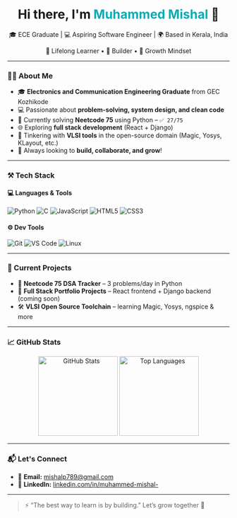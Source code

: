<h1 align="center">Hi there, I'm <span style="color:#00ADB5;">Muhammed Mishal</span> 👋</h1>

<p align="center">
🎓 ECE Graduate | 💻 Aspiring Software Engineer | 🌍 Based in Kerala, India  
</p>

<p align="center">
🌱 Lifelong Learner • 🔧 Builder • 🚀 Growth Mindset
</p>

---

### 👨‍💻 About Me

- 🎓 **Electronics and Communication Engineering Graduate** from GEC Kozhikode  
- 💻 Passionate about **problem-solving, system design, and clean code**  
- 🐍 Currently solving **Neetcode 75** using Python – `✅ 27/75`  
- 🌐 Exploring **full stack development** (React + Django)  
- 🔬 Tinkering with **VLSI tools** in the open-source domain (Magic, Yosys, KLayout, etc.)  
- 🚀 Always looking to **build, collaborate, and grow**!

---

### ⚒️ Tech Stack

#### 💻 Languages & Tools
![Python](https://img.shields.io/badge/Python-3776AB?style=flat-square&logo=python&logoColor=white)
![C](https://img.shields.io/badge/C-00599C?style=flat-square&logo=c&logoColor=white)
![JavaScript](https://img.shields.io/badge/JavaScript-F7DF1E?style=flat-square&logo=javascript&logoColor=black)
![HTML5](https://img.shields.io/badge/HTML5-E34F26?style=flat-square&logo=html5&logoColor=white)
![CSS3](https://img.shields.io/badge/CSS3-1572B6?style=flat-square&logo=css3&logoColor=white)

#### ⚙️ Dev Tools
![Git](https://img.shields.io/badge/Git-F05032?style=flat-square&logo=git&logoColor=white)
![VS Code](https://img.shields.io/badge/VS%20Code-007ACC?style=flat-square&logo=visual-studio-code&logoColor=white)
![Linux](https://img.shields.io/badge/Linux-FCC624?style=flat-square&logo=linux&logoColor=black)

---

### 🚧 Current Projects

- 📘 **Neetcode 75 DSA Tracker** – 3 problems/day in Python  
- 🧩 **Full Stack Portfolio Projects** – React frontend + Django backend (coming soon)  
- 🛠 **VLSI Open Source Toolchain** – learning Magic, Yosys, ngspice & more

---

### 📈 GitHub Stats

<p align="center">
  <img src="https://github-readme-stats-mu-peach.vercel.app/api?username=mishalp789&show_icons=true&theme=radical" alt="GitHub Stats" height="180" />
  <img src="https://github-readme-stats-mu-peach.vercel.app/api/top-langs/?username=mishalp789&layout=compact&theme=radical" alt="Top Languages" height="180" />
</p>


---

### 📬 Let's Connect

- 📧 **Email:** [mishalp789@gmail.com](mailto:mishalp789@gmail.com)  
- 💼 **LinkedIn:** [linkedin.com/in/muhammed-mishal-](https://www.linkedin.com/in/muhammed-mishal-)

---

> ⚡ “The best way to learn is by building.” Let’s grow together 🚀
